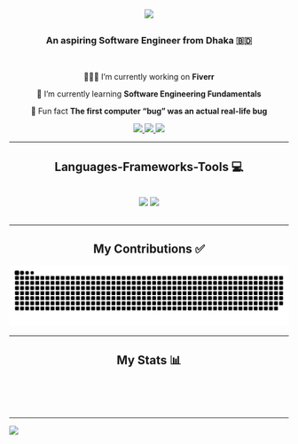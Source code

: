 <h1 align="center">
    <img src="https://readme-typing-svg.herokuapp.com/?font=Righteous&size=35&center=true&vCenter=true&width=500&height=70&duration=5000&lines=Hi+There!+👋;+I'm+Mehedi+Hasan!;Web+Developer!+🧑‍💻;" />
</h1>

<h3 align="center">An aspiring Software Engineer from Dhaka 🇧🇩</h3>

<br/>

<div align="center">
 
 👨🏻‍💻 I’m currently working on **Fiverr**
 
 📖 I’m currently learning **Software Engineering Fundamentals**
 
 🫨 Fun fact **The first computer “bug” was an actual real-life bug**

 </div>
 
<div align="center"> 
  <a href="mailto:info@bdix.me" target="_blank">
    <img src="https://img.shields.io/badge/Gmail-333333?style=for-the-badge&logo=gmail&logoColor=red" />
  </a>
  <a href="https://www.linkedin.com/in/mehedibs-blog/" target="_blank">
    <img src="https://img.shields.io/badge/LinkedIn-0077B5?style=for-the-badge&logo=linkedin&logoColor=white" target="_blank" />
  </a>
  <a href="https://mehedibd.me" target="_blank">
   <img src="https://img.shields.io/badge/Website-FF5722?style=for-the-badge&logo=todoist&logoColor=white" target="_blank" />
</a>
</div>

 <hr/>
 
<h2 align="center">Languages-Frameworks-Tools 💻</h2>
<br/>
<div align="center">
    <img src="https://skillicons.dev/icons?i=aws,html,css,bootstrap,mui,vscode,github,figma,tailwind,git" />
    <img src="https://skillicons.dev/icons?i=nodejs,python,javascript,typescript,express,firebase,mongodb,c,java,nextjs,mysql,flask" /><br>
</div>

<br/>
<hr/>

<div align="center">
  <h2>My Contributions ✅</h2>
  <img alt="snake eating my contributions" src="https://raw.githubusercontent.com/asma019/Snake-in-Contribution-Grid/output/github-contribution-grid-snake.svg" />
  <br/>
</div>

<hr/>
<h2 align="center">My Stats 📊</h2>
<br>
<div align=center>
  <img width=500 src="https://github-readme-stats.vercel.app/api?username=asma019&theme=vue-dark&show_icons=true&hide_border=true&count_private=true" alt=""/>
  <img width=500 src="https://github-readme-streak-stats.herokuapp.com/?user=asma019&theme=vue-dark&hide_border=true" alt=""/>
  <img width=500 src="https://github-readme-stats.vercel.app/api/top-langs/?username=asma019&theme=vue-dark&show_icons=true&hide_border=true&layout=compact" alt=""/>
</div>
<br/>

---

[![](https://visitcount.itsvg.in/api?id=asma019&label=Profile%20Views&icon=5&pretty=true)](https://visitcount.itsvg.in)
